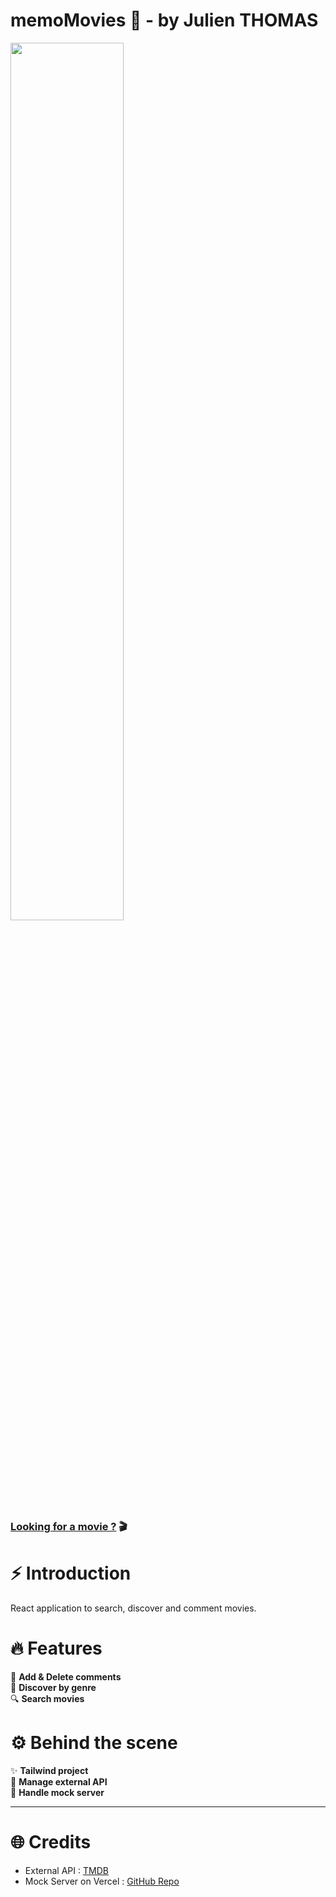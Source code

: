 # memoMovies 🍿 - by Julien THOMAS

<a href="https://memomovies-doncarlos.netlify.app/"><img src="./public/img-cover.png" width="60%" /></a>

### [Looking for a movie ?](https://memomovies-doncarlos.netlify.app/) 🎬

# ⚡️ Introduction

React application to search, discover and comment movies.

# 🔥 Features

💬 **Add & Delete comments** <br />
🔦 **Discover by genre** <br />
🔍 **Search movies** <br />

# ⚙️ Behind the scene

✨ **Tailwind project** <br />
🛜 **Manage external API** <br />
📂 **Handle mock server** <br />

---

# 🌐 Credits

- External API : [TMDB](https://developer.themoviedb.org/reference/intro/getting-started)
- Mock Server on Vercel : [GitHub Repo](https://github.com/kitloong/json-server-vercel)

<!--
Navbar button : doit être la même hauteur (pareil pour search) - même font pour toute la navbar - plus du tout de hover sur les boutons
Dark mode : garder la même taille de bouton
Navbar : border radius doit être le même sur dark button et search bar
Search bar color : look like disable with placeholder. mettre le gris plus clair ou le placeholder en noir sans bordure
Movie card effect inverse. Soit en hover, soit au clique: ça s'enfonce (shadow en bas, margin qui s'ajoute en active
Allmovie card background : il doit être gris en fon, et blanc sur la carte.
Taille fixe pour le dropdown menu (width en px)
Avoir une vraie pagination (en haut le nombre de résultats, en bas le nombre de pages ex:1/6)
Moviecard : Afficher une image sans logo lorsque undefined. On error event image react
Skeleton loading : array from length lors de la pagination
Lors du loading, mettre le footer en bas
Gestion erreur : renvoi vers la 404 lors d'un film qui n'existe pas
-->
